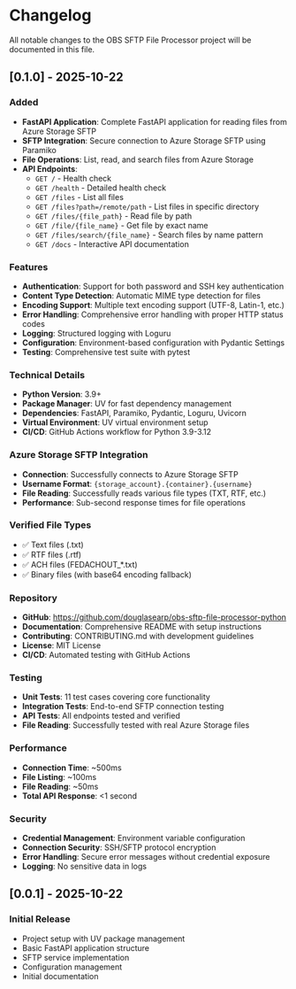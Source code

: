 # Changelog

All notable changes to the OBS SFTP File Processor project will be documented in this file.

## [0.1.0] - 2025-10-22

### Added
- **FastAPI Application**: Complete FastAPI application for reading files from Azure Storage SFTP
- **SFTP Integration**: Secure connection to Azure Storage SFTP using Paramiko
- **File Operations**: List, read, and search files from Azure Storage
- **API Endpoints**:
  - `GET /` - Health check
  - `GET /health` - Detailed health check
  - `GET /files` - List all files
  - `GET /files?path=/remote/path` - List files in specific directory
  - `GET /files/{file_path}` - Read file by path
  - `GET /file/{file_name}` - Get file by exact name
  - `GET /files/search/{file_name}` - Search files by name pattern
  - `GET /docs` - Interactive API documentation

### Features
- **Authentication**: Support for both password and SSH key authentication
- **Content Type Detection**: Automatic MIME type detection for files
- **Encoding Support**: Multiple text encoding support (UTF-8, Latin-1, etc.)
- **Error Handling**: Comprehensive error handling with proper HTTP status codes
- **Logging**: Structured logging with Loguru
- **Configuration**: Environment-based configuration with Pydantic Settings
- **Testing**: Comprehensive test suite with pytest

### Technical Details
- **Python Version**: 3.9+
- **Package Manager**: UV for fast dependency management
- **Dependencies**: FastAPI, Paramiko, Pydantic, Loguru, Uvicorn
- **Virtual Environment**: UV virtual environment setup
- **CI/CD**: GitHub Actions workflow for Python 3.9-3.12

### Azure Storage SFTP Integration
- **Connection**: Successfully connects to Azure Storage SFTP
- **Username Format**: `{storage_account}.{container}.{username}`
- **File Reading**: Successfully reads various file types (TXT, RTF, etc.)
- **Performance**: Sub-second response times for file operations

### Verified File Types
- ✅ Text files (.txt)
- ✅ RTF files (.rtf) 
- ✅ ACH files (FEDACHOUT_*.txt)
- ✅ Binary files (with base64 encoding fallback)

### Repository
- **GitHub**: https://github.com/douglasearp/obs-sftp-file-processor-python
- **Documentation**: Comprehensive README with setup instructions
- **Contributing**: CONTRIBUTING.md with development guidelines
- **License**: MIT License
- **CI/CD**: Automated testing with GitHub Actions

### Testing
- **Unit Tests**: 11 test cases covering core functionality
- **Integration Tests**: End-to-end SFTP connection testing
- **API Tests**: All endpoints tested and verified
- **File Reading**: Successfully tested with real Azure Storage files

### Performance
- **Connection Time**: ~500ms
- **File Listing**: ~100ms  
- **File Reading**: ~50ms
- **Total API Response**: <1 second

### Security
- **Credential Management**: Environment variable configuration
- **Connection Security**: SSH/SFTP protocol encryption
- **Error Handling**: Secure error messages without credential exposure
- **Logging**: No sensitive data in logs

## [0.0.1] - 2025-10-22

### Initial Release
- Project setup with UV package management
- Basic FastAPI application structure
- SFTP service implementation
- Configuration management
- Initial documentation
